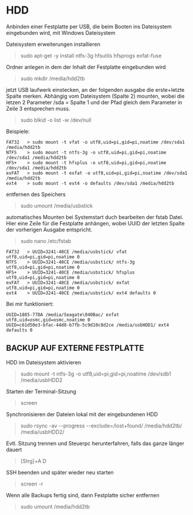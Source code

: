 HDD
===

Anbinden einer Festplatte per USB, die beim Booten ins Dateisystem eingebunden wird, mit Windows Dateisystem


Dateisystem erweiterungen installieren
> sudo apt-get -y install ntfs-3g hfsutils hfsprogs exfat-fuse  

Ordner anlegen in dem der Inhalt der Festplatte eingebunden wird
> sudo mkdir /media/hdd2tb  

jetzt USB laufwerk einstecken, an der folgenden ausgabe die erste+letzte Spalte merken.
Abhängig vom Dateisystem (Spalte 2) mounten, wobei die letzen 2 Parameter /sda = Spalte 1 und der Pfad gleich dem Parameter in Zeile 3 entsprechen muss.
> sudo blkid -o list -w /dev/null

Beispiele:
````
FAT32	> sudo mount -t vfat -o utf8,uid=pi,gid=pi,noatime /dev/sda1 /media/hdd2tb
NTFS	> sudo mount -t ntfs-3g -o utf8,uid=pi,gid=pi,noatime /dev/sda1 /media/hdd2tb
HFS+	> sudo mount -t hfsplus -o utf8,uid=pi,gid=pi,noatime /dev/sda1 /media/hdd2tb
exFAT	> sudo mount -t exfat -o utf8,uid=pi,gid=pi,noatime /dev/sda1 /media/hdd2tb
ext4	> sudo mount -t ext4 -o defaults /dev/sda1 /media/hdd2tb
````

entfernen des Speichers
> sudo umount /media/usbstick

automatisches Mounten bei Systemstart duch bearbeiten der fstab Datei. Hier eine Zeile für die Festplatte anhängen, wobei UUID der letzten Spalte der vorherigen Ausgabe entspricht.
> sudo nano /etc/fstab
````
FAT32	> UUID=3241-40CE /media/usbstick/ vfat utf8,uid=pi,gid=pi,noatime 0
NTFS	> UUID=3241-40CE /media/usbstick/ ntfs-3g utf8,uid=pi,gid=pi,noatime 0
HFS+	> UUID=3241-40CE /media/usbstick/ hfsplus utf8,uid=pi,gid=pi,noatime 0
exFAT	> UUID=3241-40CE /media/usbstick/ exfat utf8,uid=pi,gid=pi,noatime 0
ext4	> UUID=3241-40CE /media/usbstick/ ext4 defaults 0
````

Bei mir funktioniert:
````
UUID=1885-77DA /media/Seagate\040Bac/ exfat utf8,uid=osmc,gid=osmc,noatime 0
UUID=c61d50e3-bfac-44d8-b7fb-5c9d10c8d2ce /media/usbHDD1/ ext4 defaults 0
````


BACKUP AUF EXTERNE FESTPLATTE
-----------------------------

HDD im Dateisystem aktivieren
> sudo mount -t ntfs-3g -o utf8,uid=pi,gid=pi,noatime /dev/sdb1 /media/usbHDD2

Starten der Terminal-Sitzung
> screen

Synchronisieren der Dateien lokal mit der eingebundenen HDD
> sudo rsync -av --progress --exclude=/lost+found/ /media/hdd2tb/ /media/usbHDD2/

Evtl. Sitzung trennen und Steuerpc herunterfahren, falls das ganze länger dauert
>[Strg]+A D 

SSH beenden und später wieder neu starten
> screen -r 

Wenn alle Backups fertig sind, dann Festplatte sicher entfernen 
> sudo umount /media/hdd2tb
